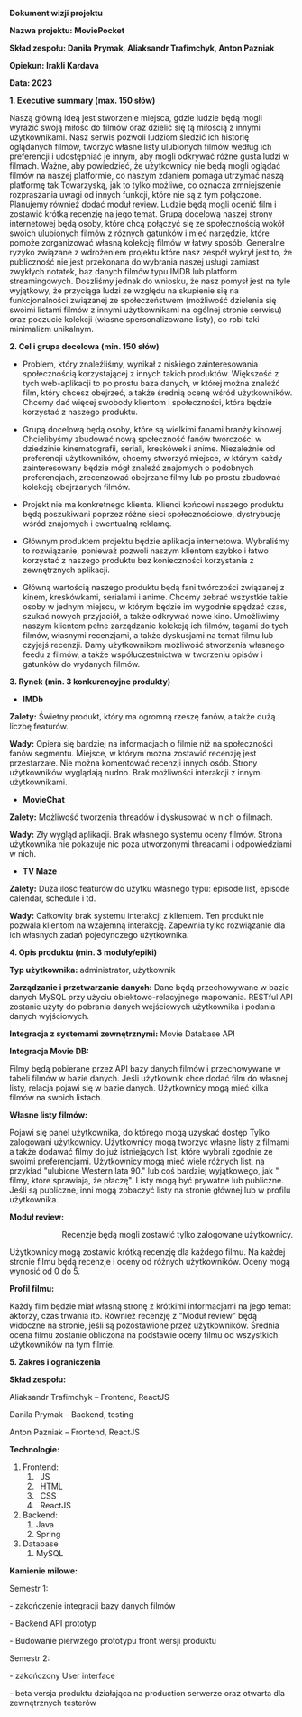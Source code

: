 ﻿**Dokument wizji projektu**

**Nazwa projektu: MoviePocket**

**Skład zespołu: Danila Prymak, Aliaksandr Trafimchyk, Anton Pazniak**

**Opiekun: Irakli Kardava**

**Data: 2023**

**1. Executive summary (max. 150 słów)**

Naszą główną ideą jest stworzenie miejsca, gdzie ludzie będą mogli wyrazić swoją miłość do filmów oraz dzielić się tą
miłością z innymi użytkownikami. Nasz serwis pozwoli ludziom śledzić ich historię oglądanych filmów, tworzyć własne
listy ulubionych filmów według ich preferencji i udostępniać je innym, aby mogli odkrywać różne gusta ludzi w filmach.
Ważne, aby powiedzieć, że użytkownicy nie będą mogli oglądać filmów na naszej platformie, co naszym zdaniem pomaga
utrzymać naszą platformę tak Towarzyską, jak to tylko możliwe, co oznacza zmniejszenie rozpraszania uwagi od innych
funkcji, które nie są z tym połączone. Planujemy również dodać moduł review. Ludzie będą mogli ocenić film i zostawić
krótką recenzję na jego temat. Grupą docelową naszej strony internetowej będą osoby, które chcą połączyć się ze
społecznością wokół swoich ulubionych filmów z różnych gatunków i mieć narzędzie, które pomoże zorganizować własną
kolekcję filmów w łatwy sposób. Generalne ryzyko związane z wdrożeniem projektu które nasz zespół wykrył jest to, że
publiczność nie jest przekonana do wybrania naszej usługi zamiast zwykłych notatek, baz danych filmów typu IMDB lub
platform streamingowych. Doszliśmy jednak do wniosku, że nasz pomysł jest na tyle wyjątkowy, że przyciąga ludzi ze
względu na skupienie się na funkcjonalności związanej ze społeczeństwem (możliwość dzielenia się swoimi listami filmów z
innymi użytkownikami na ogólnej stronie serwisu) oraz poczucie kolekcji (własne spersonalizowane listy), co robi taki
minimalizm unikalnym.

**2. Cel i grupa docelowa (min. 150 słów)**

- Problem, który znaleźliśmy, wynikał z niskiego zainteresowania społecznością korzystającej z innych takich produktów.
  Większość z tych web-aplikacji to po prostu baza danych, w której można znaleźć film, który chcesz obejrzeć, a także
  średnią ocenę wśród użytkowników. Chcemy dać więcej swobody klientom i społeczności, która będzie korzystać z naszego
  produktu.

- Grupą docelową będą osoby, które są wielkimi fanami branży kinowej. Chcielibyśmy zbudować nową społeczność fanów
  twórczości w dziedzinie kinematografii, seriali, kreskówek i anime. Niezależnie od preferencji użytkowników, chcemy
  stworzyć miejsce, w którym każdy zainteresowany będzie mógł znaleźć znajomych o podobnych preferencjach, zrecenzować
  obejrzane filmy lub po prostu zbudować kolekcję obejrzanych filmów.

- Projekt nie ma konkretnego klienta. Klienci końcowi naszego produktu będą poszukiwani poprzez różne sieci
  społecznościowe, dystrybucję wśród znajomych i ewentualną reklamę.

- Głównym produktem projektu będzie aplikacja internetowa. Wybraliśmy to rozwiązanie, ponieważ pozwoli naszym klientom
  szybko i łatwo korzystać z naszego produktu bez konieczności korzystania z zewnętrznych aplikacji.

- Główną wartością naszego produktu będą fani twórczości związanej z kinem, kreskówkami, serialami i anime. Chcemy
  zebrać wszystkie takie osoby w jednym miejscu, w którym będzie im wygodnie spędzać czas, szukać nowych przyjaciół, a
  także odkrywać nowe kino. Umożliwimy naszym klientom pełne zarządzanie kolekcją ich filmów, tagami do tych filmów,
  własnymi recenzjami, a także dyskusjami na temat filmu lub czyjejś recenzji. Damy użytkownikom możliwość stworzenia
  własnego feedu z filmów, a także współuczestnictwa w tworzeniu opisów i gatunków do wydanych filmów.

**3. Rynek (min. 3 konkurencyjne produkty)**

- **IMDb**

**Zalety:** Świetny produkt, który ma ogromną rzeszę fanów, a także dużą liczbę featurów.

**Wady:** Opiera się bardziej na informacjach o filmie niż na społeczności fanów segmentu. Miejsce, w którym można
zostawić recenzję jest przestarzałe. Nie można komentować recenzji innych osób. Strony użytkowników wyglądają nudno.
Brak możliwości interakcji z innymi użytkownikami.

- **MovieChat**

**Zalety:** Możliwość tworzenia threadów i dyskusować w nich o filmach.

**Wady:** Zły wygląd aplikacji. Brak własnego systemu oceny filmów. Strona użytkownika nie pokazuje nic poza utworzonymi
threadami i odpowiedziami w nich.

- **TV Maze**

**Zalety:** Duża ilość featurów do użytku własnego typu: episode list, episode calendar, schedule i td.

**Wady:** Całkowity brak systemu interakcji z klientem. Ten produkt nie pozwala klientom na wzajemną interakcję.
Zapewnia tylko rozwiązanie dla ich własnych zadań pojedynczego użytkownika.

**4. Opis produktu (min. 3 moduły/epiki)**

**Typ użytkownika:** administrator, użytkownik

**Zarządzanie i przetwarzanie danych:** Dane będą przechowywane w bazie danych MySQL przy użyciu obiektowo-relacyjnego
mapowania. RESTful API zostanie użyty do pobrania danych wejściowych użytkownika i podania danych wyjściowych.

**Integracja z systemami zewnętrznymi:** Movie Database API

**Integracja Movie DB:**

Filmy będą pobierane przez API bazy danych filmów i przechowywane w tabeli filmów w bazie danych. Jeśli użytkownik chce
dodać film do własnej listy, relacja pojawi się w bazie danych. Użytkownicy mogą mieć kilka filmów na swoich listach.

**Własne listy filmów:**

Pojawi się panel użytkownika, do którego mogą uzyskać dostęp Tylko zalogowani użytkownicy. Użytkownicy mogą tworzyć
własne listy z filmami a także dodawać filmy do już istniejących list, które wybrali zgodnie ze swoimi preferencjami.
Użytkownicy mogą mieć wiele różnych list, na przykład "ulubione Western lata 90." lub coś bardziej wyjątkowego, jak "
filmy, które sprawiają, że płaczę". Listy mogą być prywatne lub publiczne. Jeśli są publiczne, inni mogą zobaczyć listy
na stronie głównej lub w profilu użytkownika.

**Moduł review:**

`             `Recenzje będą mogli zostawić tylko zalogowane użytkownicy.

Użytkownicy mogą zostawić krótką recenzję dla każdego filmu. Na każdej stronie filmu będą recenzje i oceny od różnych
użytkowników. Oceny mogą wynosić od 0 do 5.

**Profil filmu:**

Każdy film będzie miał własną stronę z krótkimi informacjami na jego temat: aktorzy, czas trwania itp. Również recenzję
z “Moduł review” będą widoczne na stronie, jeśli są pozostawione przez użytkowników. Średnia ocena filmu zostanie
obliczona na podstawie oceny filmu od wszystkich użytkowników na tym filmie.

**5. Zakres i ograniczenia**

**Skład zespołu:**

Aliaksandr Trafimchyk – Frontend, ReactJS

Danila Prymak – Backend, testing

Anton Pazniak – Frontend, ReactJS

**Technologie:**

1. Frontend:
    1. ` `JS
    1. ` `HTML
    1. ` `CSS
    1. ` `ReactJS
1. Backend:
    1. Java
    1. Spring
1. Database
    1. MySQL

**Kamienie milowe:**

Semestr 1:

\- zakończenie integracji bazy danych filmów

\- Backend API prototyp

\- Budowanie pierwzego prototypu front wersji produktu

Semestr 2:

\- zakończony User interface

\- beta versja produktu działająca na production serwerze oraz otwarta dla zewnętrznych testerów 

